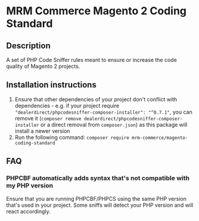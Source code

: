 # MRM Commerce Magento 2 Coding Standard

## Description
A set of PHP Code Sniffer rules meant to ensure or increase the code quality of Magento 2 projects.

## Installation instructions
1. Ensure that other dependencies of your project don't conflict with dependencies - e.g. if your project require `"dealerdirect/phpcodesniffer-composer-installer": "^0.7.1"`, you can remove it (`composer remove dealerdirect/phpcodesniffer-composer-installer` or a direct removal from `composer.json`) as this package will install a newer version
2. Run the following command: `composer require mrm-commerce/magento-coding-standard`

## FAQ
### PHPCBF automatically adds syntax that's not compatible with my PHP version
Ensure that you are running PHPCBF/PHPCS using the same PHP version that's used in your project. Some sniffs will detect your PHP version and will react accordingly. 

